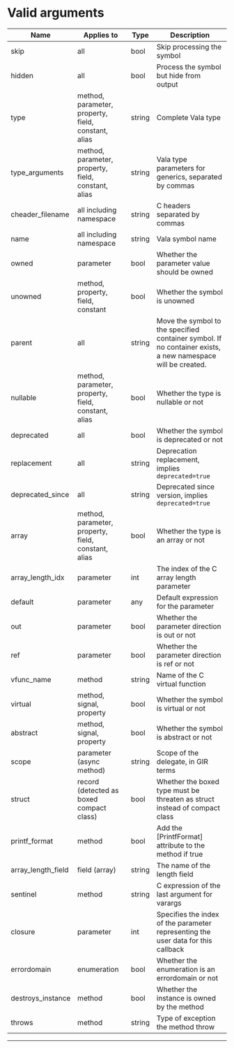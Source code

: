 

Valid arguments
===============

|Name|Applies to|Type|Description|
|---|---|---|---|
|skip|all|bool|Skip processing the symbol|
|hidden|all|bool|Process the symbol but hide from output|
|type|method, parameter, property, field, constant, alias|string|Complete Vala type|
|type\_arguments|method, parameter, property, field, constant, alias|string|Vala type parameters for generics, separated by commas|
|cheader\_filename|all including namespace|string|C headers separated by commas|
|name|all including namespace|string|Vala symbol name|
|owned|parameter|bool|Whether the parameter value should be owned|
|unowned|method, property, field, constant|bool|Whether the symbol is unowned|
|parent|all|string|Move the symbol to the specified container symbol. If no container exists, a new namespace will be created.|
|nullable|method, parameter, property, field, constant, alias|bool|Whether the type is nullable or not|
|deprecated|all|bool|Whether the symbol is deprecated or not|
|replacement|all|string|Deprecation replacement, implies `deprecated=true`|
|deprecated\_since|all|string|Deprecated since version, implies `deprecated=true`|
|array|method, parameter, property, field, constant, alias|bool|Whether the type is an array or not|
|array\_length\_idx|parameter|int|The index of the C array length parameter|
|default|parameter|any|Default expression for the parameter|
|out|parameter|bool|Whether the parameter direction is out or not|
|ref|parameter|bool|Whether the parameter direction is ref or not|
|vfunc\_name|method|string|Name of the C virtual function|
|virtual|method, signal, property|bool|Whether the symbol is virtual or not|
|abstract|method, signal, property|bool|Whether the symbol is abstract or not|
|scope|parameter (async method)|string|Scope of the delegate, in GIR terms|
|struct|record (detected as boxed compact class)|bool|Whether the boxed type must be threaten as struct instead of compact class|
|printf\_format|method|bool|Add the [PrintfFormat] attribute to the method if true|
|array\_length\_field|field (array)|string|The name of the length field|
|sentinel|method|string|C expression of the last argument for varargs|
|closure|parameter|int|Specifies the index of the parameter representing the user data for this callback|
|errordomain|enumeration|bool|Whether the enumeration is an errordomain or not|
|destroys\_instance|method|bool|Whether the instance is owned by the method|
|throws|method|string|Type of exception the method throw|s
  ---------------------- ----------------------------------------------------- ---------- -------------------------------------------------------------------------------------------------------------

